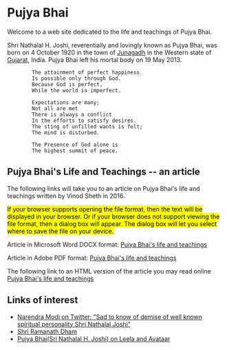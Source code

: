 # Pujya Bhai

Welcome to a web site dedicated to the life and teachings of Pujya Bhai.

Shri Nathalal H. Joshi, reverentially and lovingly known as Pujya Bhai, was born on 4 October 1920 in the town of [Junagadh]( https://en.wikipedia.org/wiki/Junagadh ) in the Western state of [Gujarat]( https://en.wikipedia.org/wiki/Gujarat ), India. Pujya Bhai left his mortal body on 19 May 2013.

```
		The attainment of perfect happiness
		Is possible only through God.
		Because God is perfect,
		While the world is imperfect.

		Expectations are many;
		Not all are met
		There is always a conflict
		In the efforts to satisfy desires.
		The sting of unfilled wants is felt;
		The mind is disturbed.

		The Presence of God alone is
		The highest summit of peace.
```

## Pujya Bhai's Life and Teachings -- an article

The following links will take you to an article on Pujya Bhai's life and teachings written by Vinod Sheth in 2016.

<mark>If your browser supports opening the file format, then the text will be displayed in your browser. Or if your browser does not support viewing the file format, then a dialog box will appear. The dialog box will let you select where to save the file on your device.</mark>

Article in Microsoft Word DOCX format:
[Pujya Bhai's life and teachings]( https://evereverland.github.io/2019/#everlandings/pujya-bhai/article-life-and-teachings/Pujya%20Bhai's%20Life%20and%20Teachings.docx )

Article in Adobe PDF format:
[Pujya Bhai's life and teachings]( https://evereverland.github.io/2019/#everlandings/pujya-bhai/article-life-and-teachings/Pujya_Bhai's_%20Life_and_Teachings.pdf )

The following link to an HTML version of the article you may read online
[Pujya Bhai's life and teachings]( https://evereverland.github.io/2019/#everlandings/pujya-bhai/article-life-and-teachings/PujyaBhaisLifeandTeachings.html)


## Links of interest

* [Narendra Modi on Twitter: "Sad to know of demise of well known spiritual personality Shri Nathalal Joshi"]( https://twitter.com/narendramodi/status/336158100727947265?lang=en )
* [Shri Ramanath Dham]( https://www.tripadvisor.com/Attraction_Review-g1156001-d10813003-Reviews-Shri_Ramanath_Dham-Gondal_Rajkot_District_Gujarat.html )
* [Pujya Bhai(Sri Nathalal H. Joshi) on Leela and Avataar]( https://www.youtube.com/watch?v=J-OQcVaRZCY )